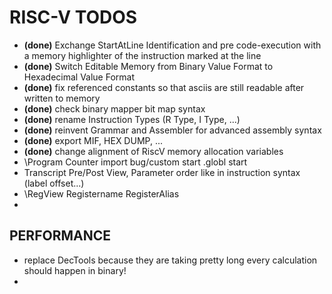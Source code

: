 # RISC-V TODOS #

- **(done)** Exchange StartAtLine Identification and pre code-execution with a memory highlighter of the instruction marked at the line
- **(done)** Switch Editable Memory from Binary Value Format to Hexadecimal Value Format
- **(done)** fix referenced constants so that asciis are still readable after written to memory
- **(done)** check binary mapper bit map syntax
- **(done)** rename Instruction Types (R Type, I Type, ...)
- **(done)** reinvent Grammar and Assembler for advanced assembly syntax
- **(done)** export MIF, HEX DUMP, ...
- **(done)** change alignment of RiscV memory allocation variables
- \Program Counter import bug/custom start .globl start
- Transcript Pre/Post View, Parameter order like in instruction syntax (label offset...)
- \RegView Registername RegisterAlias
- 

 
## PERFORMANCE ##
  - replace DecTools because they are taking pretty long every calculation should happen in binary!
  - 